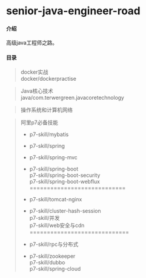# senior-java-engineer-road

#### 介绍
高级java工程师之路。

#### 目录

> docker实战   
  docker/dockerpractise
    
> Java核心技术   
  java/com.terwergreen.javacoretechnology

> 操作系统和计算机网络   

> 阿里p7必备技能   
> * p7-skill/mybatis      
> * p7-skill/spring    
> * p7-skill/spring-mvc    
> * p7-skill/spring-boot     
> p7-skill/spring-boot-security    
> p7-skill/spring-boot-webflux     
> ============================      
>      
> 
> * p7-skill/tomcat-nginx    
> * p7-skill/cluster-hash-session    
> p7-skill/并发    
> p7-skill/web安全与cdn    
> =============================      
> 
> 
> * p7-skill/rpc与分布式     
> * p7-skill/zookeeper    
> p7-skill/dubbo     
> p7-skill/spring-cloud
> 
> 
> 

